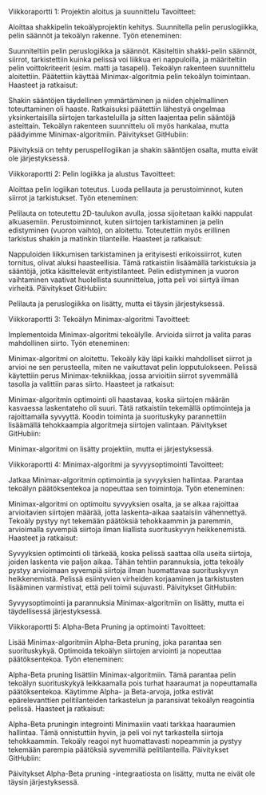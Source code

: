 Viikkoraportti 1: Projektin aloitus ja suunnittelu
Tavoitteet:

Aloittaa shakkipelin tekoälyprojektin kehitys.
Suunnitella pelin peruslogiikka, pelin säännöt ja tekoälyn rakenne.
Työn eteneminen:

Suunniteltiin pelin peruslogiikka ja säännöt. Käsiteltiin shakki-pelin säännöt, siirrot, tarkistettiin kuinka pelissä voi liikkua eri nappuloilla, ja määriteltiin pelin voittokriteerit (esim. matti ja tasapeli).
Tekoälyn rakenteen suunnittelu aloitettiin. Päätettiin käyttää Minimax-algoritmia pelin tekoälyn toimintaan.
Haasteet ja ratkaisut:

Shakin sääntöjen täydellinen ymmärtäminen ja niiden ohjelmallinen toteuttaminen oli haaste. Ratkaisuksi päätettiin lähestyä ongelmaa yksinkertaisilla siirtojen tarkasteluilla ja sitten laajentaa pelin sääntöjä asteittain.
Tekoälyn rakenteen suunnittelu oli myös hankalaa, mutta päädyimme Minimax-algoritmiin.
Päivitykset GitHubiin:

Päivityksiä on tehty peruspelilogiikan ja shakin sääntöjen osalta, mutta eivät ole järjestyksessä.


Viikkoraportti 2: Pelin logiikka ja alustus
Tavoitteet:

Aloittaa pelin logiikan toteutus.
Luoda pelilauta ja perustoiminnot, kuten siirrot ja tarkistukset.
Työn eteneminen:

Pelilauta on toteutettu 2D-taulukon avulla, jossa sijoitetaan kaikki nappulat alkuasemiin.
Perustoiminnot, kuten siirtojen tarkistaminen ja pelin edistyminen (vuoron vaihto), on aloitettu.
Toteutettiin myös erillinen tarkistus shakin ja matinkin tilanteille.
Haasteet ja ratkaisut:

Nappuloiden liikkumisen tarkistaminen ja erityisesti erikoissiirrot, kuten tornitus, olivat aluksi haasteellisia. Tämä ratkaistiin lisäämällä tarkistuksia ja sääntöjä, jotka käsittelevät erityistilanteet.
Pelin edistyminen ja vuoron vaihtaminen vaativat huolellista suunnittelua, jotta peli voi siirtyä ilman virheitä.
Päivitykset GitHubiin:

Pelilauta ja peruslogiikka on lisätty, mutta ei täysin järjestyksessä.


Viikkoraportti 3: Tekoälyn Minimax-algoritmi
Tavoitteet:

Implementoida Minimax-algoritmi tekoälylle.
Arvioida siirrot ja valita paras mahdollinen siirto.
Työn eteneminen:

Minimax-algoritmi on aloitettu. Tekoäly käy läpi kaikki mahdolliset siirrot ja arvioi ne sen perusteella, miten ne vaikuttavat pelin lopputulokseen.
Pelissä käytettiin perus Minimax-tekniikkaa, jossa arvioitiin siirrot syvemmällä tasolla ja valittiin paras siirto.
Haasteet ja ratkaisut:

Minimax-algoritmin optimointi oli haastavaa, koska siirtojen määrän kasvaessa laskentateho oli suuri. Tätä ratkaistiin tekemällä optimointeja ja rajoittamalla syvyyttä.
Koodin toiminta ja suorituskyky parannettiin lisäämällä tehokkaampia algoritmeja siirtojen valintaan.
Päivitykset GitHubiin:

Minimax-algoritmi on lisätty projektiin, mutta ei järjestyksessä.


Viikkoraportti 4: Minimax-algoritmi ja syvyysoptimointi
Tavoitteet:

Jatkaa Minimax-algoritmin optimointia ja syvyyksien hallintaa.
Parantaa tekoälyn päätöksentekoa ja nopeuttaa sen toimintoja.
Työn eteneminen:

Minimax-algoritmi on optimoitu syvyyksien osalta, ja se alkaa rajoittaa arvioitavien siirtojen määrää, jotta laskenta-aikaa saataisiin vähennettyä.
Tekoäly pystyy nyt tekemään päätöksiä tehokkaammin ja paremmin, arvioimalla syvempiä siirtoja ilman liiallista suorituskyvyn heikkenemistä.
Haasteet ja ratkaisut:

Syvyyksien optimointi oli tärkeää, koska pelissä saattaa olla useita siirtoja, joiden laskenta vie paljon aikaa. Tähän tehtiin parannuksia, jotta tekoäly pystyy arvioimaan syvempiä siirtoja ilman huomattavaa suorituskyvyn heikkenemistä.
Pelissä esiintyvien virheiden korjaaminen ja tarkistusten lisääminen varmistivat, että peli toimii sujuvasti.
Päivitykset GitHubiin:

Syvyysoptimointi ja parannuksia Minimax-algoritmiin on lisätty, mutta ei täydellisessä järjestyksessä.


Viikkoraportti 5: Alpha-Beta Pruning ja optimointi
Tavoitteet:

Lisää Minimax-algoritmiin Alpha-Beta pruning, joka parantaa sen suorituskykyä.
Optimoida tekoälyn siirtojen arviointi ja nopeuttaa päätöksentekoa.
Työn eteneminen:

Alpha-Beta pruning lisättiin Minimax-algoritmiin. Tämä parantaa pelin tekoälyn suorituskykyä leikkaamalla pois turhat haaraumat ja nopeuttamalla päätöksentekoa.
Käytimme Alpha- ja Beta-arvoja, jotka estivät epärelevanttien pelitilanteiden tarkastelun ja paransivat tekoälyn reagointia pelissä.
Haasteet ja ratkaisut:

Alpha-Beta pruningin integrointi Minimaxiin vaati tarkkaa haaraumien hallintaa. Tämä onnistuttiin hyvin, ja peli voi nyt tarkastella siirtoja tehokkaammin.
Tekoäly reagoi nyt huomattavasti nopeammin ja pystyy tekemään parempia päätöksiä syvemmillä pelitilanteilla.
Päivitykset GitHubiin:

Päivitykset Alpha-Beta pruning -integraatiosta on lisätty, mutta ne eivät ole täysin järjestyksessä.